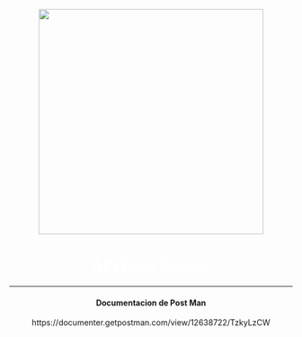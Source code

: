 <p align="center"><a href="https://laravel.com" target="_blank"><img src="https://raw.githubusercontent.com/laravel/art/master/logo-lockup/5%20SVG/2%20CMYK/1%20Full%20Color/laravel-logolockup-cmyk-red.svg" width="400"></a></p>

<h1 align="center" style="color:white;">API Rest Server </h1>
<hr>
<h4 align="center">Documentacion de Post Man </h4>
<p align="center">https://documenter.getpostman.com/view/12638722/TzkyLzCW</p>

